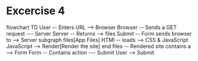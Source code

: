 # Excercise 4

flowchart TD
User -- Enters URL --> Browser
Browser -- Sends a GET request --- Server
Server -- Returns --> files
Submit -- Form sends browser to --> Server
subgraph files[App Files]
HTMl -- loads --> CSS & JavaScript
JavaScript --> Render[Render the site]
end
files -- Rendered site contains a --> Form
Form --  Contains action --- Submit
User --> Submit
